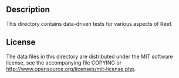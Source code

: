 Description
------------

This directory contains data-driven tests for various aspects of Reef.

License
--------

The data files in this directory are distributed under the MIT software
license, see the accompanying file COPYING or
http://www.opensource.org/licenses/mit-license.php.

